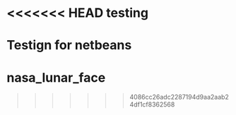 <<<<<<< HEAD
testing
=======

Testign for netbeans
=======
nasa_lunar_face
===============
>>>>>>> 4086cc26adc2287194d9aa2aab24df1cf8362568
